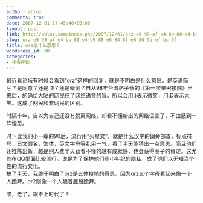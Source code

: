 ```yaml
---
author: abloz
comments: true
date: 2007-12-01 17:45:40+00:00
layout: post
link: http://abloz.com/index.php/2007/12/01/orz-e6-98-af-e4-bb-80-e4-b9-88-e6-84-8f-e6-80-9d-ef-bc-9f/
slug: orz-e6-98-af-e4-bb-80-e4-b9-88-e6-84-8f-e6-80-9d-ef-bc-9f
title: orz是什么意思？
wordpress_id: 88
categories:
- 社会评论
---
```


  
最近看论坛有时候会看到“orz”这样的回复，就是不明白是什么意思。是英语简写？是同意？还是顶？还是晕倒？自从98年台湾痞子蔡的《第一次亲密接触》出来后，的确给大陆的网民扫了网络语言的盲。所以会用:)表示微笑，用:D表示大笑。这成了网民和非网民的区别。  
  
时隔十年，自以为自己还没有脱离网络，却看不懂新出的网络语言了，不由感到一阵惶恐。  
  
时下比我们小一辈的90后，流行用“火星文”，就是什么汉字的偏旁部首，标点符号，日文假名，繁体，英文字母等乱用一气，看了半天能猜出一点意思。而且他们还推陈出新，越是别人费半天劲看不懂的越有成就感，也会获得圈子的肯定。这尤其在QQ里面比较流行。说是为了保护他们小小年纪的隐私，成了他们以无知当个性的流行文化。  
搞了半天，我终于明白了orz是五体投地的意思。因为orz三个字母看起来像一个人跪拜。or2则像一个人翘着屁股跪拜。  
  
唉，老了，跟不上时代了！
